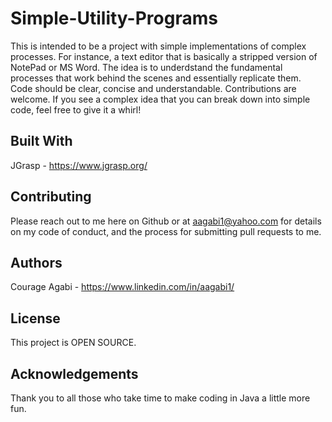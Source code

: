 # Simple-Utility-Programs
This is intended to be a project with simple implementations of complex processes.
For instance, a text editor that is basically a stripped version of NotePad or MS Word.
The idea is to underdstand the fundamental processes that work behind the scenes and essentially replicate them.
Code should be clear, concise and understandable.
Contributions are welcome.
If you see a complex idea that you can break down into simple code, feel free to give it a whirl!

## Built With
JGrasp - https://www.jgrasp.org/

## Contributing
Please reach out to me here on Github or at aagabi1@yahoo.com for details on my code of conduct, and the process for submitting pull requests to me.

## Authors
Courage Agabi - https://www.linkedin.com/in/aagabi1/

## License
This project is OPEN SOURCE.

## Acknowledgements
Thank you to all those who take time to make coding in Java a little more fun.
